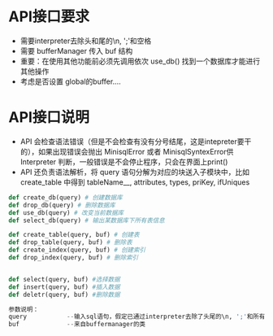 # API接口要求
- 需要interpreter去除头和尾的\n, ';'和空格
- 需要 bufferManager 传入 buf 结构
- 重要：在使用其他功能前必须先调用依次 use_db() 找到一个数据库才能进行其他操作
- 考虑是否设置 global的buffer....
# API接口说明
- API 会检查语法错误（但是不会检查有没有分号结尾，这是intepreter要干的），如果出现错误会抛出 MinisqlError 或者 MinisqlSyntexError供 Interpreter 判断，一般错误是不会停止程序，只会在界面上print()
- API 还负责语法解析，将 query 语句分解为对应的块送入子模块中，比如 create_table 中得到 tableName__, attributes,  types, priKey, ifUniques

```python
def create_db(query) # 创建数据库
def drop_db(query) # 删除数据库
def use_db(query) # 改变当前数据库
def select_db(query) # 输出某数据库下所有表信息

def create_table(query, buf) # 创建表
def drop_table(query, buf) # 删除表
def create_index(query, buf) # 创建索引
def drop_index(query, buf) # 删除索引


def select(query, buf) #选择数据
def insert(query, buf) #插入数据
def deletr(query, buf) #删除数据

参数说明：
query           --输入sql语句，假定已通过interpreter去除了头尾的\n, ';'和所有空格
buf             --来自buffermanager的类

```